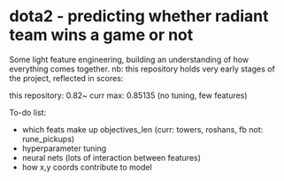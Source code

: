 # dota2 - predicting whether radiant team wins a game or not

Some light feature engineering, building an understanding of how everything comes together.
nb: this repository holds very early stages of the project, reflected in scores:

this repository: 0.82~ 
curr max: 0.85135 (no tuning, few features)

To-do list:

- which feats make up objectives_len (curr: towers, roshans, fb not: rune_pickups)
- hyperparameter tuning
- neural nets (lots of interaction between features)
- how x,y coords contribute to model

